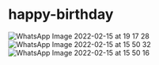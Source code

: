 # happy-birthday
![WhatsApp Image 2022-02-15 at 19 17 28](https://user-images.githubusercontent.com/97593006/154092552-726b0796-22fd-481c-b476-dc1b6498133e.jpeg)
![WhatsApp Image 2022-02-15 at 15 50 32](https://user-images.githubusercontent.com/97593006/154091934-c5c192fd-a734-4ddd-8e32-e0493237a4e7.jpeg)
![WhatsApp Image 2022-02-15 at 15 50 16](https://user-images.githubusercontent.com/97593006/154092310-d67057be-a5c9-4a9d-a022-7621bb367df6.jpeg)
